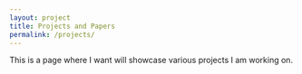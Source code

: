 ```yaml
---
layout: project
title: Projects and Papers
permalink: /projects/
---
```


This is a page where I want will showcase various projects I am working on.

